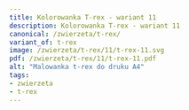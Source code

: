 ```yaml
---
title: Kolorowanka T-rex - wariant 11
description: Kolorowanka T-rex - wariant 11
canonical: /zwierzeta/t-rex/
variant_of: t-rex
image: /zwierzeta/t-rex/11/t-rex-11.svg
pdf: /zwierzeta/t-rex/11/t-rex-11.pdf
alt: "Malowanka t-rex do druku A4"
tags:
- zwierzeta
- t-rex
---
```

